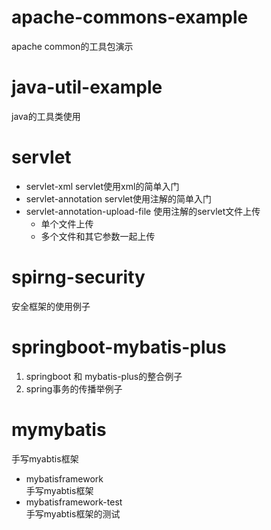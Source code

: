 # apache-commons-example
apache common的工具包演示

# java-util-example
java的工具类使用

# servlet
* servlet-xml servlet使用xml的简单入门
* servlet-annotation servlet使用注解的简单入门
* servlet-annotation-upload-file 使用注解的servlet文件上传
    * 单个文件上传
    * 多个文件和其它参数一起上传

# spirng-security
安全框架的使用例子

# springboot-mybatis-plus
1. springboot 和 mybatis-plus的整合例子
2. spring事务的传播举例子

# mymybatis
手写myabtis框架
* mybatisframework  
  手写myabtis框架
* mybatisframework-test  
  手写myabtis框架的测试